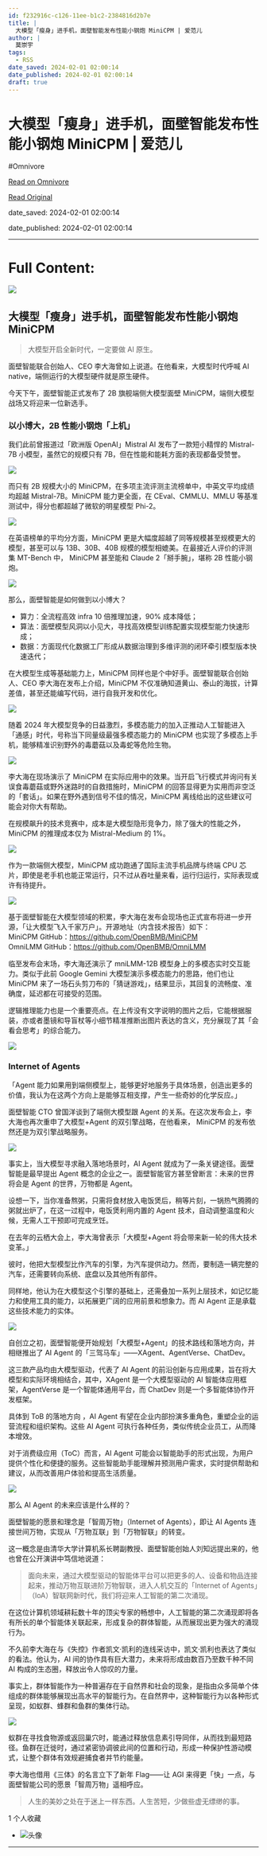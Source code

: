 ```yaml
---
id: f232916c-c126-11ee-b1c2-2384816d2b7e
title: |
  大模型「瘦身」进手机，面壁智能发布性能小钢炮 MiniCPM | 爱范儿
author: |
  莫崇宇
tags:
  - RSS
date_saved: 2024-02-01 02:00:14
date_published: 2024-02-01 02:00:14
draft: true
---
```


# 大模型「瘦身」进手机，面壁智能发布性能小钢炮 MiniCPM | 爱范儿
#Omnivore

[Read on Omnivore](https://omnivore.app/me/mini-cpm-18d65b491af)

[Read Original](https://www.ifanr.com/1574805)

date_saved: 2024-02-01 02:00:14

date_published: 2024-02-01 02:00:14

--- 

# Full Content: 

![](https://proxy-prod.omnivore-image-cache.app/0x0,sIioL4pDTbVOtOvH7Uu8OVmsknNA3SQc0zboYXldDaUc/https://s3.ifanr.com/wp-content/uploads/2024/02/1.jpg!720) 

## 大模型「瘦身」进手机，面壁智能发布性能小钢炮 MiniCPM

> 大模型开启全新时代，一定要做 AI 原生。

面壁智能联合创始人、CEO 李大海曾如上说道。在他看来，大模型时代呼喊 AI native，端侧运行的大模型硬件就是原生硬件。

今天下午，面壁智能正式发布了 2B 旗舰端侧大模型面壁 MiniCPM，端侧大模型战场又将迎来一位新选手。

### 以小博大，2B 性能小钢炮「上机」

我们此前曾报道过「欧洲版 OpenAI」Mistral AI 发布了一款短小精悍的 Mistral-7B 小模型，虽然它的规模只有 7B，但在性能和能耗方面的表现都备受赞誉。

![](https://proxy-prod.omnivore-image-cache.app/1187x566,svcTVv4YgPi9PUJvVi06ES5jkgXlK3MBJN8sEuWi_I4g/https://s3.ifanr.com/wp-content/uploads/2024/02/1.jpg!720)

而只有 2B 规模大小的 MiniCPM，在多项主流评测主流榜单中，中英文平均成绩均超越 Mistral-7B。MiniCPM 能力更全面，在 CEval、CMMLU、MMLU 等基准测试中，得分也都超越了微软的明星模型 Phi-2。

![](https://proxy-prod.omnivore-image-cache.app/1187x566,sU2jsmm48QpfwpUiQ9qLSM-ahTGOheoF8jJocVf25SnY/https://s3.ifanr.com/wp-content/uploads/2024/02/2.jpg!720)

在英语榜单的平均分方面，MiniCPM 更是大幅度超越了同等规模甚至规模更大的模型，甚至可以与 13B、30B、40B 规模的模型相媲美。在最接近人评价的评测集 MT-Bench 中， MiniCPM 甚至能和 Claude 2「掰手腕」，堪称 2B 性能小钢炮。

![](https://proxy-prod.omnivore-image-cache.app/1187x566,sM0tflLaDlbY52Ud8LIuLx8XwxaYNg2Itl1Bf0gEnNSA/https://s3.ifanr.com/wp-content/uploads/2024/02/3.jpg!720)

那么，面壁智能是如何做到以小博大？

* 算力：全流程高效 infra 10 倍推理加速，90% 成本降低；
* 算法：面壁模型风洞以小见大，寻找高效模型训练配置实现模型能力快速形成；
* 数据：方面现代化数据工厂形成从数据治理到多维评测的闭环牵引模型版本快速迭代；

在大模型生成等基础能力上，MiniCPM 同样也是个中好手。面壁智能联合创始人、CEO 李大海在发布上介绍，MiniCPM 不仅准确知道黄山、泰山的海拔，计算差值，甚至还能编写代码，进行自我开发和优化。

![](https://proxy-prod.omnivore-image-cache.app/640x337,sT3RoS4l6m9OOs5UCPDvsvaBzeoyTjCnmC0Z7qI3MX8w/https://s3.ifanr.com/wp-content/uploads/2024/02/13.gif)

随着 2024 年大模型竞争的日益激烈，多模态能力的加入正推动人工智能进入「通感」时代，号称当下同量级最强多模态能力的 MiniCPM 也实现了多模态上手机，能够精准识别野外的毒蘑菇以及毒蛇等危险生物。

![](https://proxy-prod.omnivore-image-cache.app/720x1600,sGl2VgcgptIuWPux27gxQphtpHLrG507xPYNXd3fqcNE/https://s3.ifanr.com/wp-content/uploads/2024/02/12.gif)

李大海在现场演示了 MiniCPM 在实际应用中的效果。当开启飞行模式并询问有关误食毒蘑菇或野外迷路时的自救措施时，MiniCPM 的回答显得更为实用而非空泛的「套话」。如果在野外遇到信号不佳的情况，MiniCPM 离线给出的这些建议可能会对你大有帮助。

在规模飙升的技术竞赛中，成本是大模型隐形竞争力，除了强大的性能之外，MiniCPM 的推理成本仅为 Mistral-Medium 的 1%。

![](https://proxy-prod.omnivore-image-cache.app/1187x566,sFUTx3fnyVvLg2Keyar3IFx2a92JhNB1UexRYNP6jlEQ/https://s3.ifanr.com/wp-content/uploads/2024/02/4.jpg!720)

作为一款端侧大模型，MiniCPM 成功跑通了国际主流手机品牌与终端 CPU 芯片，即使是老手机也能正常运行，只不过从吞吐量来看，运行归运行，实际表现或许有待提升。

![](https://proxy-prod.omnivore-image-cache.app/1187x566,sp4wxWaSE7WdH7vj9tNZdl9ENZyoG7tAyWu-iY36oVDw/https://s3.ifanr.com/wp-content/uploads/2024/02/5.jpg!720)

基于面壁智能在大模型领域的积累，李大海在发布会现场也正式宣布将进一步开源，「让大模型飞入千家万户」。开源地址（内含技术报告）如下：  
MiniCPM GitHub：https://github.com/OpenBMB/MiniCPM  
OmniLMM GitHub：https://github.com/OpenBMB/OmniLMM

临至发布会末场，李大海还演示了 mniLMM-12B 模型身上的多模态实时交互能力。类似于此前 Google Gemini 大模型演示多模态能力的思路，他们也让 MiniCPM 来了一场石头剪刀布的「猜谜游戏」，结果显示，其回复的流畅度、准确度，延迟都在可接受的范围。

逻辑推理能力也是一个重要亮点。在上传没有文字说明的图片之后，它能根据服装，亦或者墨镜和导盲杖等小细节精准推断出图片表达的含义，充分展现了其「会看会思考」的综合能力。

![](https://proxy-prod.omnivore-image-cache.app/1280x865,smXRrlRsaXFwu4khy3anzT2Olf4D0YyKZAwtu4KAiDJE/https://s3.ifanr.com/wp-content/uploads/2024/02/6.png!720)

### Internet of Agents

「Agent 能力如果用到端侧模型上，能够更好地服务于具体场景，创造出更多的价值，我认为在这两个方向上是能够互相支撑，产生一些奇妙的化学反应。」

面壁智能 CTO 曾国洋谈到了端侧大模型跟 Agent 的关系。在这次发布会上，李大海也再次重申了大模型+Agent 的双引擎战略，在他看来， MiniCPM 的发布依然还是为双引擎战略服务。

![](https://proxy-prod.omnivore-image-cache.app/1187x566,sFO5P3kiY2IQO143cFeivKSjH3Q0aJFi5RryyTPy988Y/https://s3.ifanr.com/wp-content/uploads/2024/02/7.jpg!720)

事实上，当大模型寻求融入落地场景时，AI Agent 就成为了一条关键途径。面壁智能是最早提出 Agent 概念的企业之一。面壁智能官方甚至曾断言：未来的世界将会是 Agent 的世界，万物都是 Agent。

设想一下，当你准备熬粥，只需将食材放入电饭煲后，稍等片刻，一锅热气腾腾的粥就出炉了，在这一过程中，电饭煲利用内置的 Agent 技术，自动调整温度和火候，无需人工干预即可完成烹饪。

在去年的云栖大会上，李大海曾表示「大模型+Agent 将会带来新一轮的伟大技术变革。」

彼时，他把大型模型比作汽车的引擎，为汽车提供动力。然而，要制造一辆完整的汽车，还需要转向系统、底盘以及其他所有部件。

同样地，他认为在大模型这个引擎的基础上，还需叠加一系列上层技术，如记忆能力和使用工具的能力，以拓展更广阔的应用前景和想象力。而 AI Agent 正是承载这些技术能力的实体。

![](https://proxy-prod.omnivore-image-cache.app/1187x566,sS59D8rNAwlqT5uR1EhYJVdc7Kgd_yGRz2pDuJnKdgeg/https://s3.ifanr.com/wp-content/uploads/2024/02/8.jpg!720)

自创立之初，面壁智能便开始规划「大模型+Agent」的技术路线和落地方向，并相继推出了 AI Agent 的「三驾马车」——XAgent、AgentVerse、ChatDev。

这三款产品均由大模型驱动，代表了 AI Agent 的前沿创新与应用成果，旨在将大模型和实际环境相结合，其中，XAgent 是一个大模型驱动的 AI 智能体应用框架，AgentVerse 是一个智能体通用平台，而 ChatDev 则是一个多智能体协作开发框架。

具体到 ToB 的落地方向 ，AI Agent 有望在企业内部扮演多重角色，重塑企业的运营流程和组织架构。这些 AI Agent 可执行各种任务，类似传统企业员工，从而降本增效。

对于消费级应用（ToC）而言，AI Agent 可能会以智能助手的形式出现，为用户提供个性化和便捷的服务。这些智能助手能理解并预测用户需求，实时提供帮助和建议，从而改善用户体验和提高生活质量。

![](https://proxy-prod.omnivore-image-cache.app/1187x566,sF-0X9rqm2L6DEWh5gjp5MdA4H20V6xIRl8_yT8k0jK8/https://s3.ifanr.com/wp-content/uploads/2024/02/9.jpg!720)

那么 AI Agent 的未来应该是什么样的？

面壁智能的愿景和理念是「智周万物」（Internet of Agents），即让 AI Agents 连接世间万物，实现从「万物互联」到「万物智联」的转变。

这一概念是由清华大学计算机系长聘副教授、面壁智能创始人刘知远提出来的，他也曾在公开演讲中笃信地说道：

> 面向未来，通过大模型驱动的智能体平台可以把更多的人、设备和物品连接起来，推动万物互联进阶万物智联，进入人机交互的「Internet of Agents」（loA）智联网新时代，我们将迎来人工智能的第二次涌现。

在这位计算机领域耕耘数十年的顶尖专家的畅想中，人工智能的第二次涌现即将各有所长的单个智能体关联起来，形成复杂的群体智能，从而展现出更为强大的涌现行为。

不久前李大海在与《失控》作者凯文·凯利的连线采访中，凯文·凯利也表达了类似的看法。他认为，AI 间的协作具有巨大潜力，未来将形成由数百乃至数千种不同 AI 构成的生态圈，释放出令人惊叹的力量。

事实上，群体智能作为一种普遍存在于自然界和社会的现象，是指由众多简单个体组成的群体能够展现出高水平的智能行为。在自然界中，这种智能行为以各种形式呈现，如蚁群、蜂群和鱼群的集体行动。

![](https://proxy-prod.omnivore-image-cache.app/1187x566,sF9rIZP2FeybszGaYjqgKa_B_QzMLjm5cEZIUqmw7b8Q/https://s3.ifanr.com/wp-content/uploads/2024/02/11.jpg!720)

蚁群在寻找食物源或返回巢穴时，能通过释放信息素引导同伴，从而找到最短路径。鱼群在迁徙时，通过紧密协调彼此间的位置和行动，形成一种保护性游动模式，让整个群体有效规避捕食者并节约能量。

李大海也借用《三体》的名言立下了新年 Flag——让 AGI 来得更「快」一点，与面壁智能公司的愿景「智周万物」遥相呼应。

> 人生的美妙之处在于迷上一样东西。人生苦短，少做些虚无缥缈的事。

1 个人收藏

* ![头像](https://proxy-prod.omnivore-image-cache.app/0x0,sHqCQqyzcaz2gpLTWzvpI0Puw7aZvIXdSbue9tAD8kks/https://media.ifanrusercontent.com/user_files/wpdata/images/fa/cf/facf930d817040a794b84c0de637e9279d065820-ec9fa1f5b7883f769923c6d9bf5d845b86e171e6.jpg)

---

